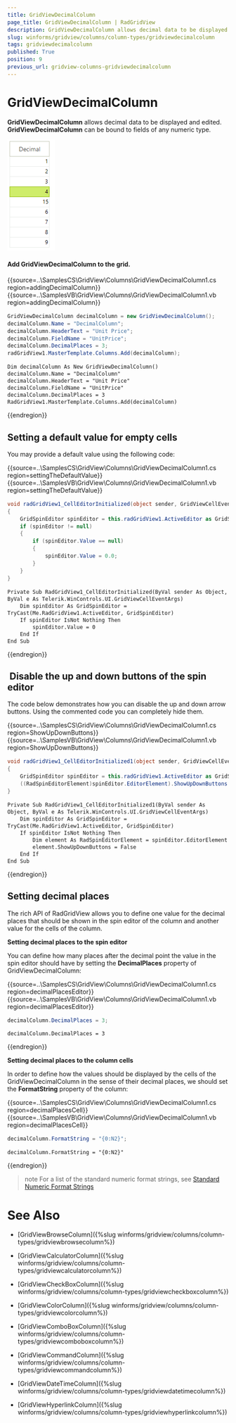 ```yaml
---
title: GridViewDecimalColumn
page_title: GridViewDecimalColumn | RadGridView
description: GridViewDecimalColumn allows decimal data to be displayed and edited. GridViewDecimalColumn can be bound to fields of any numeric type. 
slug: winforms/gridview/columns/column-types/gridviewdecimalcolumn
tags: gridviewdecimalcolumn
published: True
position: 9
previous_url: gridview-columns-gridviewdecimalcolumn
---
```


# GridViewDecimalColumn

__GridViewDecimalColumn__ allows decimal data to be displayed and edited. __GridViewDecimalColumn__ can be bound to fields of any numeric type. 

![gridview-columns-gridviewdecimalcolumn 001](images/gridview-columns-gridviewdecimalcolumn001.png)

#### Add GridViewDecimalColumn to the grid.

{{source=..\SamplesCS\GridView\Columns\GridViewDecimalColumn1.cs region=addingDecimalColumn}} 
{{source=..\SamplesVB\GridView\Columns\GridViewDecimalColumn1.vb region=addingDecimalColumn}} 

````C#
GridViewDecimalColumn decimalColumn = new GridViewDecimalColumn();
decimalColumn.Name = "DecimalColumn";
decimalColumn.HeaderText = "Unit Price";
decimalColumn.FieldName = "UnitPrice";
decimalColumn.DecimalPlaces = 3;
radGridView1.MasterTemplate.Columns.Add(decimalColumn);

````
````VB.NET
Dim decimalColumn As New GridViewDecimalColumn()
decimalColumn.Name = "DecimalColumn"
decimalColumn.HeaderText = "Unit Price"
decimalColumn.FieldName = "UnitPrice"
decimalColumn.DecimalPlaces = 3
RadGridView1.MasterTemplate.Columns.Add(decimalColumn)

````

{{endregion}} 

## Setting a default value for empty cells

You may provide a default value using the following code:

{{source=..\SamplesCS\GridView\Columns\GridViewDecimalColumn1.cs region=settingTheDefaultValue}} 
{{source=..\SamplesVB\GridView\Columns\GridViewDecimalColumn1.vb region=settingTheDefaultValue}} 

````C#
void radGridView1_CellEditorInitialized(object sender, GridViewCellEventArgs e)
{
    GridSpinEditor spinEditor = this.radGridView1.ActiveEditor as GridSpinEditor;
    if (spinEditor != null)
    {
        if (spinEditor.Value == null)
        {
            spinEditor.Value = 0.0;
        }
    }
}

````
````VB.NET
Private Sub RadGridView1_CellEditorInitialized(ByVal sender As Object, ByVal e As Telerik.WinControls.UI.GridViewCellEventArgs)
    Dim spinEditor As GridSpinEditor = TryCast(Me.RadGridView1.ActiveEditor, GridSpinEditor)
    If spinEditor IsNot Nothing Then
        spinEditor.Value = 0
    End If
End Sub

````

{{endregion}} 


##  Disable the up and down buttons of the spin editor

The code below demonstrates how you can disable the up and down arrow buttons. Using the commented code you can completely hide them.

{{source=..\SamplesCS\GridView\Columns\GridViewDecimalColumn1.cs region=ShowUpDownButtons}} 
{{source=..\SamplesVB\GridView\Columns\GridViewDecimalColumn1.vb region=ShowUpDownButtons}} 

````C#
void radGridView1_CellEditorInitialized1(object sender, GridViewCellEventArgs e)
{
    GridSpinEditor spinEditor = this.radGridView1.ActiveEditor as GridSpinEditor;
    ((RadSpinEditorElement)spinEditor.EditorElement).ShowUpDownButtons = false;
}

````
````VB.NET
Private Sub RadGridView1_CellEditorInitialized1(ByVal sender As Object, ByVal e As Telerik.WinControls.UI.GridViewCellEventArgs)
    Dim spinEditor As GridSpinEditor = TryCast(Me.RadGridView1.ActiveEditor, GridSpinEditor)
    If spinEditor IsNot Nothing Then
        Dim element As RadSpinEditorElement = spinEditor.EditorElement
        element.ShowUpDownButtons = False
    End If
End Sub

````

{{endregion}} 

## Setting decimal places

The rich API of RadGridView allows you to define one value for the decimal places that should be shown in the spin editor of the column and another value for the cells of the column.

__Setting decimal places to the spin editor__

You can define how many places after the decimal point the value in the spin editor should have by setting the __DecimalPlaces__ property of GridViewDecimalColumn:

{{source=..\SamplesCS\GridView\Columns\GridViewDecimalColumn1.cs region=decimalPlacesEditor}} 
{{source=..\SamplesVB\GridView\Columns\GridViewDecimalColumn1.vb region=decimalPlacesEditor}} 

````C#
decimalColumn.DecimalPlaces = 3;

````
````VB.NET
decimalColumn.DecimalPlaces = 3

````

{{endregion}} 


__Setting decimal places to the column cells__

In order to define how the values should be displayed by the cells of the GridViewDecimalColumn in the sense of their decimal places, we should set the __FormatString__ property of the column:

{{source=..\SamplesCS\GridView\Columns\GridViewDecimalColumn1.cs region=decimalPlacesCell}} 
{{source=..\SamplesVB\GridView\Columns\GridViewDecimalColumn1.vb region=decimalPlacesCell}} 

````C#
decimalColumn.FormatString = "{0:N2}";

````
````VB.NET
decimalColumn.FormatString = "{0:N2}"

````

{{endregion}} 

>note For a list of the standard numeric format strings, see [Standard Numeric Format Strings](http://msdn.microsoft.com/en-us/library/dwhawy9k.aspx)
>

# See Also
* [GridViewBrowseColumn]({%slug winforms/gridview/columns/column-types/gridviewbrowsecolumn%})

* [GridViewCalculatorColumn]({%slug winforms/gridview/columns/column-types/gridviewcalculatorcolumn%})

* [GridViewCheckBoxColumn]({%slug winforms/gridview/columns/column-types/gridviewcheckboxcolumn%})

* [GridViewColorColumn]({%slug winforms/gridview/columns/column-types/gridviewcolorcolumn%})

* [GridViewComboBoxColumn]({%slug winforms/gridview/columns/column-types/gridviewcomboboxcolumn%})

* [GridViewCommandColumn]({%slug winforms/gridview/columns/column-types/gridviewcommandcolumn%})

* [GridViewDateTimeColumn]({%slug winforms/gridview/columns/column-types/gridviewdatetimecolumn%})

* [GridViewHyperlinkColumn]({%slug winforms/gridview/columns/column-types/gridviewhyperlinkcolumn%})

